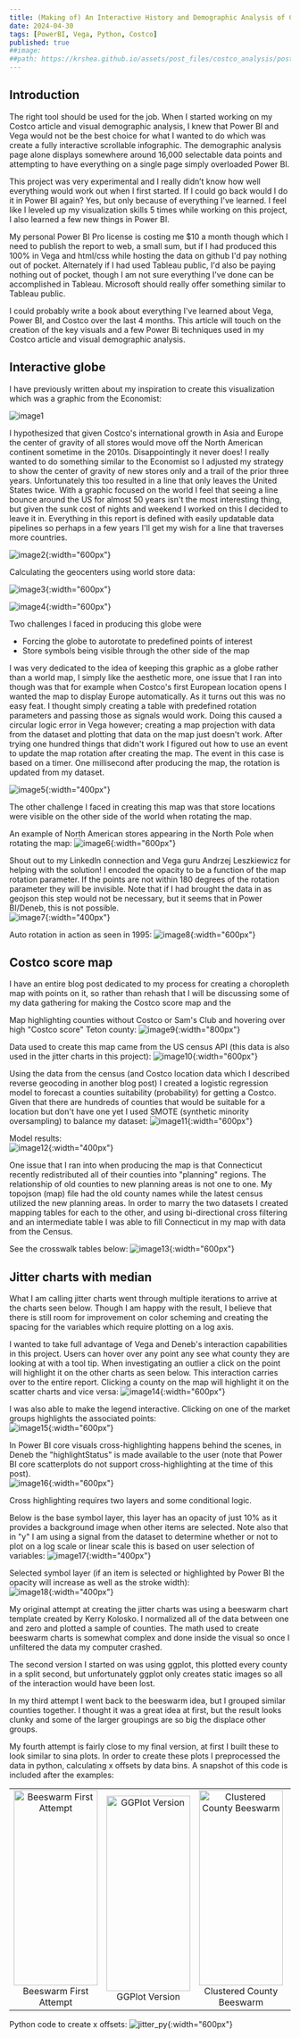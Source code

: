 ```yaml
---
title: (Making of) An Interactive History and Demographic Analysis of Costco
date: 2024-04-30
tags: [PowerBI, Vega, Python, Costco]
published: true
##image:
##path: https://krshea.github.io/assets/post_files/costco_analysis/post_thumbnail.png
---
```



## Introduction

The right tool should be used for the job.  When I started working on my Costco article and visual demographic analysis, I knew that Power BI and Vega would not be the best choice for what I wanted to do which was create a fully interactive scrollable infographic.  The demographic analysis page alone displays somewhere around 16,000 selectable data points and attempting to have everything on a single page simply overloaded Power BI.   

This project was very experimental and I really didn’t know how well everything would work out when I first started. If I could go back would I do it in Power BI again?  Yes, but only because of everything I've learned.  I feel like I leveled up my visualization skills 5 times while working on this project, I also learned a few new things in Power BI.  

My personal Power BI Pro license is costing me $10 a month though which I need to publish the report to web, a small sum, but if I had produced this 100% in Vega and html/css while hosting the data on github I'd pay nothing out of pocket.  Alternately if I had used Tableau public, I'd also be paying nothing out of pocket, though I am not sure everything I've done can be accomplished in Tableau.  Microsoft should really offer something similar to Tableau public.

I could probably write a book about everything I've learned about Vega, Power BI, and Costco over the last 4 months.  This article will touch on the creation of the key visuals and a few Power Bi techniques used in my Costco article and visual demographic analysis.


## Interactive globe

I have previously written about my inspiration to create this visualization which was a graphic from the Economist:


![image1](./assets/post_files/costco_making_of/image1.png)

I hypothesized that given Costco's international growth in Asia and Europe the center of gravity of all stores would move off the North American continent sometime in the 2010s.  Disappointingly it never does!  I really wanted to do something similar to the Economist so I adjusted my strategy to show the center of gravity of new stores only and a trail of the prior three years.  Unfortunately this too resulted in a line that only leaves the United States twice.  With a graphic focused on the world I feel that seeing a line bounce around the US for almost 50 years isn't the most interesting thing, but given the sunk cost of nights and weekend I worked on this I decided to leave it in.  Everything in this report is defined with easily updatable data pipelines so perhaps in a few years I'll get my wish for a line that traverses more countries.


![image2](./assets/post_files/costco_making_of/image2.png){:width="600px"}


Calculating the geocenters using world store data:

![image3](./assets/post_files/costco_making_of/image3.png){:width="600px"}



![image4](./assets/post_files/costco_making_of/image4.png){:width="600px"}



Two challenges I faced in producing this globe were 
- Forcing the globe to autorotate to predefined points of interest
- Store symbols being visible through the other side of the map

I was very dedicated to the idea of keeping this graphic as a globe rather than a world map, I simply like the aesthetic more, one issue that I ran into though was that for example when Costco's first European location opens I wanted the map to display Europe automatically.  As it turns out this was no easy feat.  I thought simply creating a table with predefined rotation parameters and passing those as signals would work.  Doing this caused a circular logic error in Vega however; creating a map projection with data from the dataset and plotting that data on the map just doesn't work.  After trying one hundred things that didn't work I figured out how to use an event to update the map rotation after creating the map.  The event in this case is based on a timer.  One millisecond after producing the map, the rotation is updated from my dataset.

![image5](./assets/post_files/costco_making_of/image5.png){:width="400px"}




The other challenge I faced in creating this map was that store locations were visible on the other side of the world when rotating the map.  

An example of North American stores appearing in the North Pole when rotating the map:
![image6](./assets/post_files/costco_making_of/image6.png){:width="600px"}



Shout out to my LinkedIn connection and Vega guru Andrzej Leszkiewicz for helping with the solution!  I encoded the opacity to be a function of the map rotation parameter.  If the points are not within 180 degrees of the rotation parameter they will be invisible.  Note that if I had brought the data in as geojson this step would not be necessary, but it seems that in Power BI/Deneb, this is not possible.
<br>
![image7](./assets/post_files/costco_making_of/image7.png){:width="400px"}



Auto rotation in action as seen in 1995:
![image8](./assets/post_files/costco_making_of/image8.png){:width="600px"}



## Costco score map

I have an entire blog post dedicated to my process for creating a choropleth map with points on it, so rather than rehash that I will be discussing some of my data gathering for making the Costco score map and the 

Map highlighting counties without Costco or Sam's Club and hovering over high "Costco score" Teton county:
![image9](./assets/post_files/costco_making_of/image9.png){:width="800px"}


Data used to create this map came from the US census API (this data is also used in the jitter charts in this project):
![image10](./assets/post_files/costco_making_of/image10.png){:width="600px"}


Using the data from the census (and Costco location data which I described reverse geocoding in another blog post) I created a logistic regression model to forecast a counties suitability (probability) for getting a Costco.  Given that there are hundreds of counties that would be suitable for a location but don't have one yet I used SMOTE (synthetic minority oversampling) to balance my dataset:
![image11](./assets/post_files/costco_making_of/image11.png){:width="600px"}

Model results:
<br>
![image12](./assets/post_files/costco_making_of/image12.png){:width="400px"}


One issue that I ran into when producing the map is that Connecticut recently redistributed all of their counties into "planning" regions.  The relationship of old counties to new planning areas is not one to one.  My topojson (map) file had the old county names while the latest census utilized the new planning areas.  In order to marry the two datasets I created mapping tables for each to the other, and using bi-directional cross filtering and an intermediate table I was able to fill Connecticut in my map with data from the Census.

See the crosswalk tables below:
![image13](./assets/post_files/costco_making_of/image13.png){:width="600px"}




## Jitter charts with median

What I am calling jitter charts went through multiple iterations to arrive at the charts seen below.  Though I am happy with the result, I believe that there is still room for improvement on color scheming and creating the spacing for the variables which require plotting on a log axis.

I wanted to take full advantage of Vega and Deneb's interaction capabilities in this project. Users can hover over any point any see what county they are looking at with a tool tip.  When investigating an outlier a click on the point will highlight it on the other charts as seen below.  This interaction carries over to the entire report.  Clicking a county on the map will highlight it on the scatter charts and vice versa:
![image14](./assets/post_files/costco_making_of/image14.png){:width="600px"}


I was also able to make the legend interactive.  Clicking on one of the market groups highlights the associated points:
<br>
![image15](./assets/post_files/costco_making_of/image15.png){:width="600px"}


In Power BI core visuals cross-highlighting happens behind the scenes, in Deneb the "highlightStatus" is made available to the user (note that Power BI core scatterplots do not support cross-highlighting at the time of this post).
<br>
![image16](./assets/post_files/costco_making_of/image16.png){:width="600px"}



Cross highlighting requires two layers and some conditional logic.  

Below is the base symbol layer, this layer has an opacity of just 10% as it provides a background image when other items are selected.  Note also that in "y" I am using a signal from the dataset to determine whether or not to plot on a log scale or linear scale this is based on user selection of variables:
![image17](./assets/post_files/costco_making_of/image17.png){:width="400px"}


Selected symbol layer (if an item is selected or highlighted by Power BI the opacity will increase as well as the stroke width):
<br>
![image18](./assets/post_files/costco_making_of/image18.png){:width="400px"}





My original attempt at creating the jitter charts was using a beeswarm chart template created by Kerry Kolosko.  I normalized all of the data between one and zero and plotted a sample of counties.  The math used to create beeswarm charts is somewhat complex and done inside the visual so once I unfiltered the data my computer crashed.

The second version I started on was using ggplot, this plotted every county in a split second, but unfortunately ggplot only creates static images so all of the interaction would have been lost.

In my third attempt I went back to the beeswarm idea, but I grouped similar counties together.  I thought it was a great idea at first, but the result looks clunky and some of the larger groupings are so big the displace other groups.

My fourth attempt is fairly close to my final version, at first I built these to look similar to sina plots.  In order to create these plots I preprocessed the data in python, calculating x offsets by data bins.  A snapshot of this code is included after the examples:

<table align="center" width="100%">
  <tr>
    <td style="text-align: center;">
      <img src="./assets/post_files/costco_making_of/jitter_attempt1.png" width="150" height="350" alt="Beeswarm First Attempt" />
      <br>
      <figcaption>Beeswarm First Attempt</figcaption>
    </td>
    <td style="text-align: center;">
      <img src="./assets/post_files/costco_making_of/jitter_attempt2.png" width="150" height="350" alt="GGPlot Version"/>
      <br>
      <figcaption>GGPlot Version</figcaption>
    </td>
    <td style="text-align: center;">
      <img src="./assets/post_files/costco_making_of/jitter_attempt3.png" width="150" height="350" alt="Clustered County Beeswarm"/>
      <br>
      <figcaption>Clustered County Beeswarm</figcaption>
    </td>
    <td style="text-align: center;">
      <img src="./assets/post_files/costco_making_of/jitter_attempt4.png" width="150" height="350" alt="Early Sina Style Version"/>
      <br>
      <figcaption>Early Sina Style Version</figcaption>
    </td>
  </tr>
</table>

Python code to create x offsets:
![jitter_py](./assets/post_files/costco_making_of/jitter_py.png){:width="600px"}








